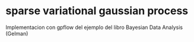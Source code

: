 # sparse variational gaussian process

Implementacion con gpflow del ejemplo del libro Bayesian Data Analysis (Gelman) 
